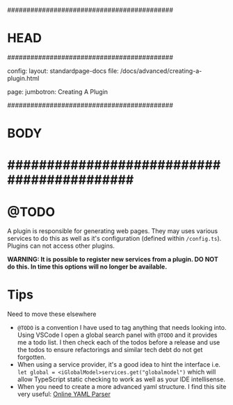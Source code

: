 ###########################################
# HEAD
###########################################

config: 
  layout: standardpage-docs
  file: /docs/advanced/creating-a-plugin.html

page: 
  jumbotron: Creating A Plugin

###########################################
# BODY
###########################################
=====

# @TODO

A plugin is responsible for generating web pages. They may uses various services to do this as well as it's configuration (defined within `/config.ts`). Plugins can not access other plugins.

**WARNING: It is possible to register new services from a plugin. DO NOT do this. In time this options will no longer be available.**


# Tips

Need to move these elsewhere

- `@TODO` is a convention I have used to tag anything that needs looking into. Using VSCode I open a global search panel with `@TODO` and it provides me a todo list. I then check each of the todos before a release and use the todos to ensure refactorings and similar tech debt do not get forgotten.
- When using a service provider, it's a good idea to hint the interface i.e. `let global = <iGlobalModel>services.get("globalmodel")` which will allow TypeScript static checking to work as well as your IDE intellisense.
- When you need to create a more advanced yaml structure. I find this site very useful: [Online YAML Parser](https://yaml-online-parser.appspot.com/)